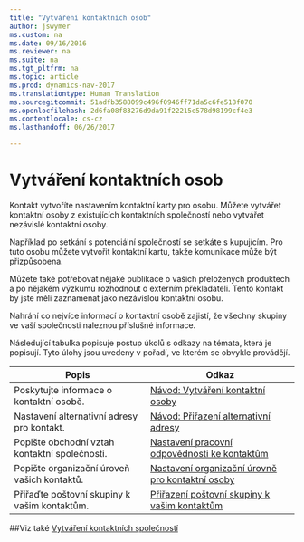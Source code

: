 ```yaml
---
title: "Vytváření kontaktních osob"
author: jswymer
ms.custom: na
ms.date: 09/16/2016
ms.reviewer: na
ms.suite: na
ms.tgt_pltfrm: na
ms.topic: article
ms.prod: dynamics-nav-2017
ms.translationtype: Human Translation
ms.sourcegitcommit: 51adfb3588099c496f0946ff71da5c6fe518f070
ms.openlocfilehash: 2d6fa08f83276d9da91f22215e578d98199cf4e3
ms.contentlocale: cs-cz
ms.lasthandoff: 06/26/2017

---
```

# <a name="create-contact-persons"></a>Vytváření kontaktních osob
Kontakt vytvoříte nastavením kontaktní karty pro osobu. Můžete vytvářet kontaktní osoby z existujících kontaktních společností nebo vytvářet nezávislé kontaktní osoby.

Například po setkání s potenciální společností se setkáte s kupujícím. Pro tuto osobu můžete vytvořit kontaktní kartu, takže komunikace může být přizpůsobena.

Můžete také potřebovat nějaké publikace o vašich přeložených produktech a po nějakém výzkumu rozhodnout o externím překladateli. Tento kontakt by jste měli zaznamenat jako nezávislou kontaktní osobu.

Nahrání co nejvíce informací o kontaktní osobě zajistí, že všechny skupiny ve vaší společnosti naleznou příslušné informace.

Následující tabulka popisuje postup úkolů s odkazy na témata, která je popisují. Tyto úlohy jsou uvedeny v pořadí, ve kterém se obvykle provádějí.

|Popis |Odkaz |
|---|----|
|Poskytujte informace o kontaktní osobě.|[Návod: Vytváření kontaktní osoby](marketing-how-create-contact-persons.md)|
|Nastavení alternativní adresy pro kontakt.|[Návod: Přiřazení alternativní adresy](marketing-how-assign-alternative-address.md)|
|Popište obchodní vztah kontaktní společnosti.|[Nastavení pracovní odpovědnosti ke kontaktům](marketing-job-responsibilities.md)|
|Popište organizační úroveň vašich kontaktů.|[Nastavení organizační úrovně pro kontaktní osoby](marketing-organizational-levels.md)|
|Přiřaďte poštovní skupiny k vašim kontaktům.|[Přiřazení poštovní skupiny k vašim kontaktům](marketing-mailing-groups.md#assign-mailing-groups-to-a-contact)|

##<a name="see-also"></a>Viz také
[Vytváření kontaktních společností](marketing-create-contact-companies.md)

